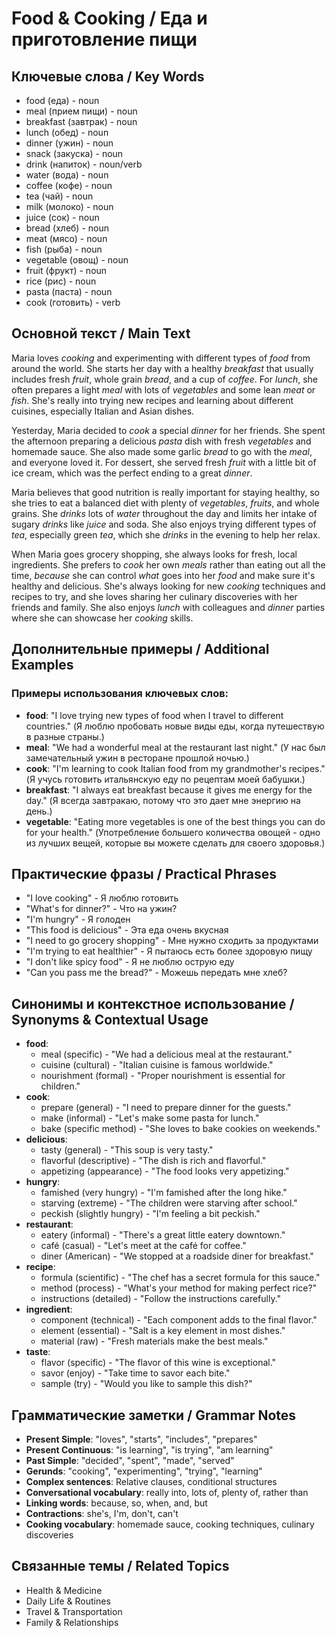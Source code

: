 # Food & Cooking / Еда и приготовление пищи

## Ключевые слова / Key Words
- food (еда) - noun
- meal (прием пищи) - noun
- breakfast (завтрак) - noun
- lunch (обед) - noun
- dinner (ужин) - noun
- snack (закуска) - noun
- drink (напиток) - noun/verb
- water (вода) - noun
- coffee (кофе) - noun
- tea (чай) - noun
- milk (молоко) - noun
- juice (сок) - noun
- bread (хлеб) - noun
- meat (мясо) - noun
- fish (рыба) - noun
- vegetable (овощ) - noun
- fruit (фрукт) - noun
- rice (рис) - noun
- pasta (паста) - noun
- cook (готовить) - verb

## Основной текст / Main Text

Maria loves *cooking* and experimenting with different types of *food* from around the world. She starts her day with a healthy *breakfast* that usually includes fresh *fruit*, whole grain *bread*, and a cup of *coffee*. For *lunch*, she often prepares a light *meal* with lots of *vegetables* and some lean *meat* or *fish*. She's really into trying new recipes and learning about different cuisines, especially Italian and Asian dishes.

Yesterday, Maria decided to *cook* a special *dinner* for her friends. She spent the afternoon preparing a delicious *pasta* dish with fresh *vegetables* and homemade sauce. She also made some garlic *bread* to go with the *meal*, and everyone loved it. For dessert, she served fresh *fruit* with a little bit of ice cream, which was the perfect ending to a great *dinner*.

Maria believes that good nutrition is really important for staying healthy, so she tries to eat a balanced diet with plenty of *vegetables*, *fruits*, and whole grains. She *drinks* lots of *water* throughout the day and limits her intake of sugary *drinks* like *juice* and soda. She also enjoys trying different types of *tea*, especially green *tea*, which she *drinks* in the evening to help her relax.

When Maria goes grocery shopping, she always looks for fresh, local ingredients. She prefers to *cook* her own *meals* rather than eating out all the time, *because* she can control *what* goes into her *food* and make sure it's healthy and delicious. She's always looking for new *cooking* techniques and recipes to try, and she loves sharing her culinary discoveries with her friends and family. She also enjoys *lunch* with colleagues and *dinner* parties where she can showcase her *cooking* skills.

## Дополнительные примеры / Additional Examples

### Примеры использования ключевых слов:
- **food**: "I love trying new types of food when I travel to different countries." (Я люблю пробовать новые виды еды, когда путешествую в разные страны.)
- **meal**: "We had a wonderful meal at the restaurant last night." (У нас был замечательный ужин в ресторане прошлой ночью.)
- **cook**: "I'm learning to cook Italian food from my grandmother's recipes." (Я учусь готовить итальянскую еду по рецептам моей бабушки.)
- **breakfast**: "I always eat breakfast because it gives me energy for the day." (Я всегда завтракаю, потому что это дает мне энергию на день.)
- **vegetable**: "Eating more vegetables is one of the best things you can do for your health." (Употребление большего количества овощей - одно из лучших вещей, которые вы можете сделать для своего здоровья.)

## Практические фразы / Practical Phrases

- "I love cooking" - Я люблю готовить
- "What's for dinner?" - Что на ужин?
- "I'm hungry" - Я голоден
- "This food is delicious" - Эта еда очень вкусная
- "I need to go grocery shopping" - Мне нужно сходить за продуктами
- "I'm trying to eat healthier" - Я пытаюсь есть более здоровую пищу
- "I don't like spicy food" - Я не люблю острую еду
- "Can you pass me the bread?" - Можешь передать мне хлеб?

## Синонимы и контекстное использование / Synonyms & Contextual Usage

- **food**: 
  - meal (specific) - "We had a delicious meal at the restaurant."
  - cuisine (cultural) - "Italian cuisine is famous worldwide."
  - nourishment (formal) - "Proper nourishment is essential for children."
- **cook**: 
  - prepare (general) - "I need to prepare dinner for the guests."
  - make (informal) - "Let's make some pasta for lunch."
  - bake (specific method) - "She loves to bake cookies on weekends."
- **delicious**: 
  - tasty (general) - "This soup is very tasty."
  - flavorful (descriptive) - "The dish is rich and flavorful."
  - appetizing (appearance) - "The food looks very appetizing."
- **hungry**: 
  - famished (very hungry) - "I'm famished after the long hike."
  - starving (extreme) - "The children were starving after school."
  - peckish (slightly hungry) - "I'm feeling a bit peckish."
- **restaurant**: 
  - eatery (informal) - "There's a great little eatery downtown."
  - café (casual) - "Let's meet at the café for coffee."
  - diner (American) - "We stopped at a roadside diner for breakfast."
- **recipe**: 
  - formula (scientific) - "The chef has a secret formula for this sauce."
  - method (process) - "What's your method for making perfect rice?"
  - instructions (detailed) - "Follow the instructions carefully."
- **ingredient**: 
  - component (technical) - "Each component adds to the final flavor."
  - element (essential) - "Salt is a key element in most dishes."
  - material (raw) - "Fresh materials make the best meals."
- **taste**: 
  - flavor (specific) - "The flavor of this wine is exceptional."
  - savor (enjoy) - "Take time to savor each bite."
  - sample (try) - "Would you like to sample this dish?"

## Грамматические заметки / Grammar Notes

- **Present Simple**: "loves", "starts", "includes", "prepares"
- **Present Continuous**: "is learning", "is trying", "am learning"
- **Past Simple**: "decided", "spent", "made", "served"
- **Gerunds**: "cooking", "experimenting", "trying", "learning"
- **Complex sentences**: Relative clauses, conditional structures
- **Conversational vocabulary**: really into, lots of, plenty of, rather than
- **Linking words**: because, so, when, and, but
- **Contractions**: she's, I'm, don't, can't
- **Cooking vocabulary**: homemade sauce, cooking techniques, culinary discoveries

## Связанные темы / Related Topics

- Health & Medicine
- Daily Life & Routines
- Travel & Transportation
- Family & Relationships
